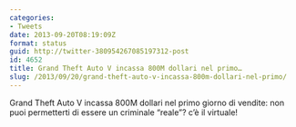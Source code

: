 ```yaml
---
categories:
- Tweets
date: 2013-09-20T08:19:09Z
format: status
guid: http://twitter-380954267085197312-post
id: 4652
title: Grand Theft Auto V incassa 800M dollari nel primo…
slug: /2013/09/20/grand-theft-auto-v-incassa-800m-dollari-nel-primo/
---
```


Grand Theft Auto V incassa 800M dollari nel primo giorno di vendite: non puoi permetterti di essere un criminale “reale”? c’è il virtuale!